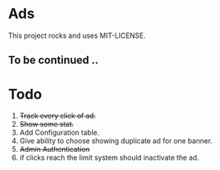 # Ads

This project rocks and uses MIT-LICENSE.

## To be continued ..

# Todo
1. ~~Track every click of ad.~~
2. ~~Show some stat.~~
3. Add Configuration table.
4. Give ability to choose showing duplicate ad for one banner.
5. ~~Admin Authentication~~
6. if clicks reach the limit system should inactivate the ad.
